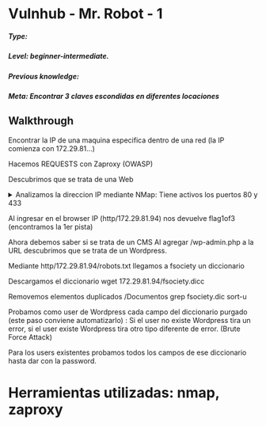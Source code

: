 # Vulnhub - Mr. Robot - 1

##### Type:

##### Level: beginner-intermediate.

##### Previous knowledge:

##### Meta: Encontrar 3 claves escondidas en diferentes locaciones

## Walkthrough

Encontrar la IP de una maquina especifica dentro de una red (la IP comienza con 172.29.81...)

Hacemos REQUESTS con Zaproxy (OWASP)

Descubrimos que se trata de una Web

<details> 
    <summary>
  Analizamos la direccion IP mediante NMap: Tiene activos los puertos 80 y 433 
    </summary>
</details>


Al ingresar en el browser IP (http/172.29.81.94) nos devuelve flag1of3 (encontramos la 1er pista)

Ahora debemos saber si se trata de un CMS
Al agregar /wp-admin.php a la URL descubrimos que se trata de un Wordpress.

Mediante http/172.29.81.94/robots.txt llegamos a fsociety un diccionario

Descargamos el diccionario
wget 172.29.81.94/fsociety.dicc

Removemos elementos duplicados
/Documentos grep fsociety.dic sort-u

Probamos como user de Wordpress cada campo del diccionario purgado (este paso conviene automatizarlo) : Si el user no existe 
Wordpress tira un error, si el user existe Wordpress tira otro tipo diferente de error. (Brute Force Attack)

Para los users existentes probamos todos los campos de ese diccionario hasta dar con la password.

# Herramientas utilizadas: nmap, zaproxy
